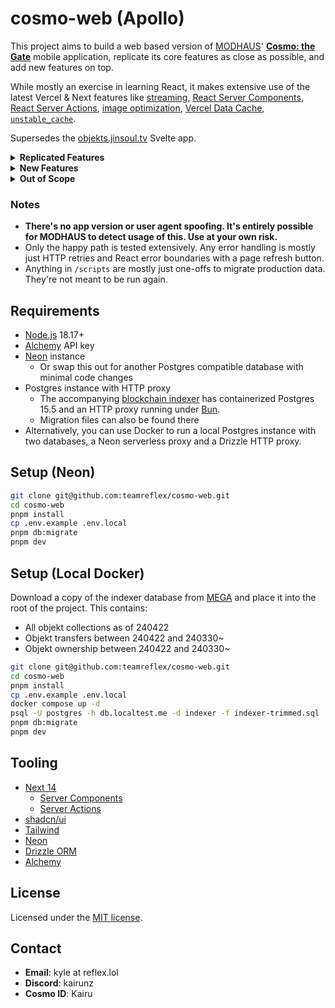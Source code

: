 # cosmo-web (Apollo)

This project aims to build a web based version of [MODHAUS](https://www.mod-haus.com/)' **[Cosmo: the Gate](https://play.google.com/store/apps/details?id=com.modhaus.cosmo)** mobile application, replicate its core features as close as possible, and add new features on top.

While mostly an exercise in learning React, it makes extensive use of the latest Vercel & Next features like [streaming](https://nextjs.org/docs/app/building-your-application/routing/loading-ui-and-streaming#streaming-with-suspense), [React Server Components](https://nextjs.org/docs/app/building-your-application/rendering/server-components), [React Server Actions](https://nextjs.org/docs/app/building-your-application/data-fetching/server-actions-and-mutations), [image optimization](https://nextjs.org/docs/app/building-your-application/optimizing/images), [Vercel Data Cache](https://nextjs.org/docs/app/building-your-application/caching#data-cache), [`unstable_cache`](https://nextjs.org/docs/app/api-reference/functions/unstable_cache).

Supersedes the [objekts.jinsoul.tv](https://github.com/teamreflex/objekts-svelte) Svelte app.

<details>
  <summary><b>Replicated Features</b></summary>

- Authentication
  - Sign in with Ramper
  - COSMO user/token fetching
  - Token refreshing
  - Sign out
  - "My Page" displaying COSMO ID and wallet address
- Objekts/COMO
  - Fetching owned objekts
  - Sending objekts to another COSMO user
  - Displaying reason for untransferable objekts - e.g. used for grid vs. not transferrable (event, welcome) vs. pending mint
  - All available filters
  - Display COMO balances
  - Claiming event rewards
- Grid
  - Displaying grid completion stats
  - Displaying available seasons and editions
  - Displaying grid per member with pre-selected objekts
  - Ability to select a different objekt to use for a grid slot
  - Submitting completed grids and claiming the reward
- Artist
  - Fetching artist information
  - Artist switching (homepage defaults to selected)
- News
  - Displaying homepage news feed
  - Displaying "today's atmosphere" and "COSMO exclusive" feeds
  - Inline playback of exclusive m3u8 streams (broken on iOS due to HLS)
- Gravity
  - Displaying list of gravity events
  - Render dynamic gravity event description
  - Display details about a specific gravity event (ranking, leaderboard etc)
- Rekord
  - Displaying "today's rekord" on homepage
  - Displaying "top rekords", all rekords, my rekords and rekord archive
  - Liking & unliking of rekords
- Activity
  - Per-member objekt breakdown
  - Day countdown since joining (welcome panel)
  - Objekt, grid and gravity history
  - Badge display

</details>

<details>
  <summary><b>New Features</b></summary>

- "lock" an objekt to prevent it from being sent to another user (like the Superstar games)
- Fetching other user's collections
  - Includes user search box with recent history
  - Filter state is stored in the URL for sharing
  - COSMO ID or Polygon address can be used
  - Supports address -> COSMO ID resolution if the ID has been logged
- Indexing of all released objekts
- Wishlist builder
- COMO drop calendar
- Polygon gas price display
- Displaying trade history
  - Includes displaying COSMO ID if available
- Privacy options to hide collection/trades/COMO
- Per-member collection progress breakdown
  - Leaderboards displaying the top 25 users for the given member
- Toggle to display collections from the blockchain instead of COSMO
- Descriptions/source of all objekts

</details>

<details>
  <summary><b>Out of Scope</b></summary>
  
  - Social login (Google etc): Ramper has repeatedly blocked usage of its SDK.
  - Account registration: There's too much that goes into the onboarding process, not worth the effort.
  - Account settings: There's not enough in there to adjust right now.
  - Purchasing objekts: Apple/Google services are used.
  - Gravity voting: Maybe if the transaction calldata is figured out.
</details>

### Notes

- **There's no app version or user agent spoofing. It's entirely possible for MODHAUS to detect usage of this. Use at your own risk.**
- Only the happy path is tested extensively. Any error handling is mostly just HTTP retries and React error boundaries with a page refresh button.
- Anything in `/scripts` are mostly just one-offs to migrate production data. They're not meant to be run again.

## Requirements

- [Node.js](https://nodejs.org/en/) 18.17+
- [Alchemy](https://www.alchemy.com/) API key
- [Neon](https://neon.tech/) instance
  - Or swap this out for another Postgres compatible database with minimal code changes
- Postgres instance with HTTP proxy
  - The accompanying [blockchain indexer](https://github.com/teamreflex/cosmo-db) has containerized Postgres 15.5 and an HTTP proxy running under [Bun](https://bun.sh/).
  - Migration files can also be found there
- Alternatively, you can use Docker to run a local Postgres instance with two databases, a Neon serverless proxy and a Drizzle HTTP proxy.

## Setup (Neon)

```bash
git clone git@github.com:teamreflex/cosmo-web.git
cd cosmo-web
pnpm install
cp .env.example .env.local
pnpm db:migrate
pnpm dev
```

## Setup (Local Docker)

Download a copy of the indexer database from [MEGA](https://mega.nz/file/LgkWQKjD#21rkI2A0f1yO5RV712IoJgZHAbWUIn6ntU7p_BHfTtk) and place it into the root of the project. This contains:

- All objekt collections as of 240422
- Objekt transfers between 240422 and 240330~
- Objekt ownership between 240422 and 240330~

```bash
git clone git@github.com:teamreflex/cosmo-web.git
cd cosmo-web
pnpm install
cp .env.example .env.local
docker compose up -d
psql -U postgres -h db.localtest.me -d indexer -f indexer-trimmed.sql
pnpm db:migrate
pnpm dev
```

## Tooling

- [Next 14](https://nextjs.org/)
  - [Server Components](https://nextjs.org/docs/app/building-your-application/rendering/server-components)
  - [Server Actions](https://nextjs.org/docs/app/building-your-application/data-fetching/forms-and-mutations)
- [shadcn/ui](https://ui.shadcn.com/docs)
- [Tailwind](https://tailwindcss.com/)
- [Neon](https://neon.tech/)
- [Drizzle ORM](https://orm.drizzle.team/)
- [Alchemy](https://www.alchemy.com/)

## License

Licensed under the [MIT license](https://github.com/teamreflex/cosmo-web/blob/main/LICENSE.md).

## Contact

- **Email**: kyle at reflex.lol
- **Discord**: kairunz
- **Cosmo ID**: Kairu
